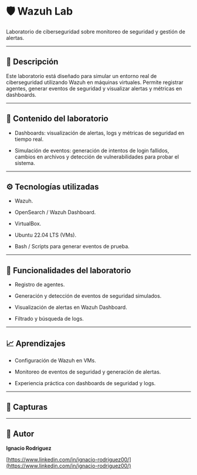 # 🛡️ Wazuh Lab

Laboratorio de ciberseguridad sobre monitoreo de seguridad y gestión de alertas.

---

## 📄 Descripción

Este laboratorio está diseñado para simular un entorno real de ciberseguridad utilizando Wazuh en máquinas virtuales. Permite registrar agentes, generar eventos de seguridad y visualizar alertas y métricas en dashboards.

---

## 📂 Contenido del laboratorio

- Dashboards: visualización de alertas, logs y métricas de seguridad en tiempo real.

- Simulación de eventos: generación de intentos de login fallidos, cambios en archivos y detección de vulnerabilidades para probar el sistema.

---

## ⚙️ Tecnologías utilizadas

- Wazuh.

- OpenSearch / Wazuh Dashboard.

- VirtualBox.

- Ubuntu 22.04 LTS (VMs).

- Bash / Scripts para generar eventos de prueba.

---

## 🔧 Funcionalidades del laboratorio

- Registro de agentes.

- Generación y detección de eventos de seguridad simulados.

- Visualización de alertas en Wazuh Dashboard.

- Filtrado y búsqueda de logs.

---
## 📈 Aprendizajes

- Configuración de Wazuh en VMs.

- Monitoreo de eventos de seguridad y generación de alertas.

- Experiencia práctica con dashboards de seguridad y logs.

---

## 📸 Capturas



---

## 📌 Autor

**Ignacio Rodriguez**  

[https://www.linkedin.com/in/ignacio-rodriguez00/](https://www.linkedin.com/in/ignacio-rodriguez00/)  
